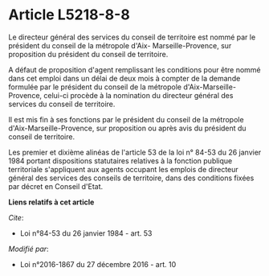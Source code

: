 # Article L5218-8-8

Le directeur général des services du conseil de territoire est nommé par le président du conseil de la métropole d'Aix-
Marseille-Provence, sur proposition du président du conseil de territoire. 

A défaut de proposition d'agent remplissant les conditions pour être nommé dans cet emploi dans un délai de deux mois à
compter de la demande formulée par le président du conseil de la métropole d'Aix-Marseille-Provence, celui-ci procède à la
nomination du directeur général des services du conseil de territoire. 

Il est mis fin à ses fonctions par le président du conseil de la métropole d'Aix-Marseille-Provence, sur proposition ou après
avis du président du conseil de territoire. 

Les premier et dixième alinéas de l'article 53 de la loi n° 84-53 du 26 janvier 1984 portant dispositions statutaires
relatives à la fonction publique territoriale s'appliquent aux agents occupant les emplois de directeur général des services
des conseils de territoire, dans des conditions fixées par décret en Conseil d'Etat.

**Liens relatifs à cet article**

_Cite_:

  - Loi n°84-53 du 26 janvier 1984 - art. 53

_Modifié par_:

  - Loi n°2016-1867 du 27 décembre 2016 - art. 10
